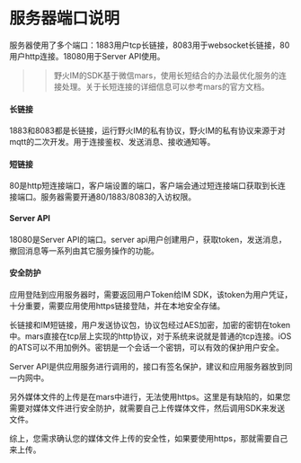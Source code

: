 # 服务器端口说明
服务器使用了多个端口：1883用户tcp长链接，8083用于websocket长链接，80用户http连接。18080用于Server API使用。
>> 野火IM的SDK基于微信mars，使用长短结合的办法最优化服务的连接处理。关于长短连接的详细信息可以参考mars的官方文档。

#### 长链接
1883和8083都是长链接，运行野火IM的私有协议，野火IM的私有协议来源于对mqtt的二次开发。用于连接鉴权、发送消息、接收通知等。

#### 短链接
80是http短连接端口，客户端设置的端口，客户端会通过短连接端口获取到长连接端口。服务器需要开通80/1883/8083的入访权限。

#### Server API
18080是Server API的端口。server api用户创建用户，获取token，发送消息，撤回消息等一系列由其它服务操作的功能。

#### 安全防护
应用登陆到应用服务器时，需要返回用户Token给IM SDK，该token为用户凭证，十分重要，需要应用使用https链接登陆，并在本地安全存储。

长链接和IM短链接，用户发送协议包，协议包经过AES加密，加密的密钥在token中。mars直接在tcp层上实现的http协议，对于系统来说就是普通的tcp连接。iOS的ATS可以不用加例外。密钥是一个会话一个密钥，可以有效的保护用户安全。

Server API是供应用服务进行调用的，接口有签名保护，建议和应用服务器放到同一内网中。

另外媒体文件的上传是在mars中进行，无法使用https。这里是有缺陷的，如果您需要对媒体文件进行安全防护，就需要自己上传媒体文件，然后调用SDK来发送文件。

综上，您需求确认您的媒体文件上传的安全性，如果要使用https，那就需要自己来上传。
